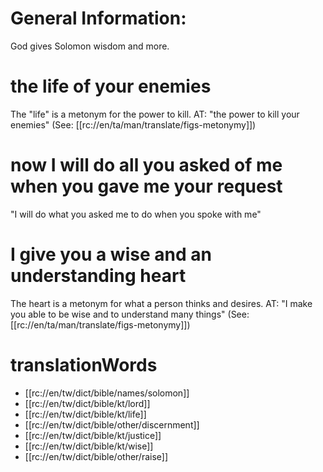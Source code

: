 # General Information:

God gives Solomon wisdom and more.

# the life of your enemies

The "life" is a metonym for the power to kill. AT: "the power to kill your enemies" (See: [[rc://en/ta/man/translate/figs-metonymy]])

# now I will do all you asked of me when you gave me your request

"I will do what you asked me to do when you spoke with me"

# I give you a wise and an understanding heart

The heart is a metonym for what a person thinks and desires. AT: "I make you able to be wise and to understand many things" (See: [[rc://en/ta/man/translate/figs-metonymy]])

# translationWords

* [[rc://en/tw/dict/bible/names/solomon]]
* [[rc://en/tw/dict/bible/kt/lord]]
* [[rc://en/tw/dict/bible/kt/life]]
* [[rc://en/tw/dict/bible/other/discernment]]
* [[rc://en/tw/dict/bible/kt/justice]]
* [[rc://en/tw/dict/bible/kt/wise]]
* [[rc://en/tw/dict/bible/other/raise]]